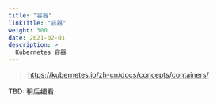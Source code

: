 ```yaml
---
title: "容器"
linkTitle: "容器"
weight: 300
date: 2021-02-01
description: >
  Kubernetes 容器
---
```


> https://kubernetes.io/zh-cn/docs/concepts/containers/

TBD: 稍后细看
